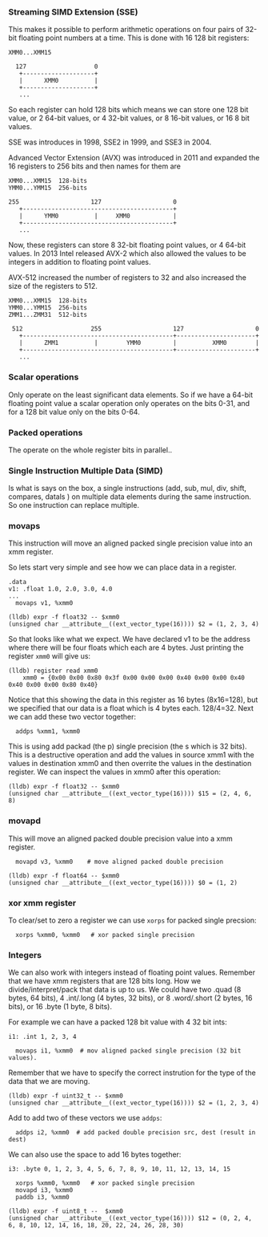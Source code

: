 ### Streaming SIMD Extension (SSE)
This makes it possible to perform arithmetic operations on four pairs of 32-bit
floating point numbers at a time. This is done with 16 128 bit registers:
```
XMM0...XMM15

  127                   0
   +--------------------+
   |      XMM0          |
   +--------------------+
   ...
```
So each register can hold 128 bits which means we can store one 128 bit value,
or 2 64-bit values, or 4 32-bit values, or 8 16-bit values, or 16 8 bit values.


SSE was introduces in 1998, SSE2 in 1999, and SSE3 in 2004.

Advanced Vector Extension (AVX) was introduced in 2011 and expanded the
16 registers to 256 bits and then names for them are
```
XMM0...XMM15  128-bits
YMM0...YMM15  256-bits

255                    127                    0
   +------------------------------------------+
   |      YMM0          |     XMM0            |
   +------------------------------------------+
   ...
```
Now, these registers can store 8 32-bit floating point values, or 4 64-bit
values.
In 2013 Intel released AVX-2 which also allowed the values to be integers in
addition to floating point values.

AVX-512 increased the number of registers to 32 and also increased the size of
the registers to 512.
```
XMM0...XMM15  128-bits
YMM0...YMM15  256-bits
ZMM1...ZMM31  512-bits

 512                   255                    127                    0
   +------------------------------------------+----------------------+
   |      ZMM1          |        YMM0         |          XMM0        |
   +------------------------------------------+----------------------+
   ...
```

### Scalar operations
Only operate on the least significant data elements. So if we have a 64-bit
floating point value a scalar operation only operates on the bits 0-31, and
for a 128 bit value only on the bits 0-64.

### Packed operations
The operate on the whole register bits in parallel..


### Single Instruction Multiple Data (SIMD)
Is what is says on the box, a single instructions (add, sub, mul, div, shift,
compares, datals
) on
multiple data elements during the same instruction. So one instruction can
replace multiple.

### movaps
This instruction will move an aligned packed single precision value into an
xmm register.

So lets start very simple and see how we can place data in a register.
```assembly
.data
v1: .float 1.0, 2.0, 3.0, 4.0 
...
  movaps v1, %xmm0
```

```console
(lldb) expr -f float32 -- $xmm0
(unsigned char __attribute__((ext_vector_type(16)))) $2 = (1, 2, 3, 4)
```
So that looks like what we expect. We have declared v1 to be the address where
there will be four floats which each are 4 bytes. 
Just printing the register `xmm0` will give us:
```console
(lldb) register read xmm0
    xmm0 = {0x00 0x00 0x80 0x3f 0x00 0x00 0x00 0x40 0x00 0x00 0x40 0x40 0x00 0x00 0x80 0x40}
```
Notice that this showing the data in this register as 16 bytes (8x16=128), but
we specified that our data is a float which is 4 bytes each. 128/4=32.
Next we can add these two vector together:
```assembly
  addps %xmm1, %xmm0
```
This is using add packad (the p) single precision (the s which is 32 bits). This
is a destructive operation and add the values in source xmm1 with the values
in destination xmm0 and then overrite the values in the destination register.
We can inspect the values in xmm0 after this operation:
```console
(lldb) expr -f float32 -- $xmm0
(unsigned char __attribute__((ext_vector_type(16)))) $15 = (2, 4, 6, 8)
```

### movapd
This will move an aligned packed double precision value into a xmm register.
```assembly
  movapd v3, %xmm0    # move aligned packed double precision
```
```console
(lldb) expr -f float64 -- $xmm0
(unsigned char __attribute__((ext_vector_type(16)))) $0 = (1, 2)
```


### xor xmm register
To clear/set to zero a register we can use `xorps` for packed single precsion:
```assembly
  xorps %xmm0, %xmm0   # xor packed single precision
```

### Integers
We can also work with integers instead of floating point values. Remember that
we have xmm registers that are 128 bits long. How we divide/interpret/pack
that data is up to us. We could have two .quad  (8 bytes, 64 bits), 4 .int/.long
(4 bytes, 32 bits), or 8 .word/.short (2 bytes, 16 bits), or 16 .byte (1 byte,
8 bits).

For example we can have a packed 128 bit value with 4 32 bit ints:
```assembly
i1: .int 1, 2, 3, 4

  movaps i1, %xmm0  # mov aligned packed single precision (32 bit values).
```
Remember that we have to specify the correct instrution for the type of the
data that we are moving.
```console
(lldb) expr -f uint32_t -- $xmm0
(unsigned char __attribute__((ext_vector_type(16)))) $2 = (1, 2, 3, 4)
```
Add to add two of these vectors we use `addps`:
```assembly
  addps i2, %xmm0  # add packed double precision src, dest (result in dest)
```

We can also use the space to add 16 bytes together:
```assembly
i3: .byte 0, 1, 2, 3, 4, 5, 6, 7, 8, 9, 10, 11, 12, 13, 14, 15

  xorps %xmm0, %xmm0   # xor packed single precision
  movapd i3, %xmm0
  paddb i3, %xmm0
```
```console
(lldb) expr -f uint8_t --  $xmm0
(unsigned char __attribute__((ext_vector_type(16)))) $12 = (0, 2, 4, 6, 8, 10, 12, 14, 16, 18, 20, 22, 24, 26, 28, 30)
```
